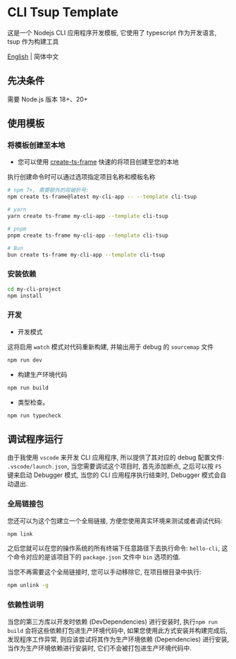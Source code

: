 # CLI Tsup Template

这是一个 Nodejs CLI 应用程序开发模板, 它使用了 typescript 作为开发语言, tsup 作为构建工具

[English](https://github.com/hacxy/cli-tsup-template?tab=readme-ov-file#cli-tsup-template) | 简体中文

## 先决条件

需要 Node.js 版本 18+、20+

## 使用模板

### 将模板创建至本地

- 您可以使用 [create-ts-frame](https://github.com/hacxy/create-ts-frame) 快速的将项目创建至您的本地

执行创建命令时可以通过选项指定项目名称和模板名称

```sh
# npm 7+, 需要额外的双破折号:
npm create ts-frame@latest my-cli-app -- --template cli-tsup

# yarn
yarn create ts-frame my-cli-app --template cli-tsup

# pnpm
pnpm create ts-frame my-cli-app --template cli-tsup

# Bun
bun create ts-frame my-cli-app --template cli-tsup
```

### 安装依赖

```sh
cd my-cli-project
npm install
```

### 开发

- 开发模式

这将启用 `watch` 模式对代码重新构建, 并输出用于 debug 的 `sourcemap` 文件

```sh
npm run dev
```

- 构建生产环境代码

```sh
npm run build
```

- 类型检查。

```sh
npm run typecheck
```

## 调试程序运行

由于我使用 `vscode` 来开发 CLI 应用程序, 所以提供了其对应的 debug 配置文件: `.vscode/launch.json`, 当您需要调试这个项目时, 首先添加断点, 之后可以按 `F5` 键来启动 Debugger 模式, 当您的 CLI 应用程序执行结束时, Debugger 模式会自动退出.

### 全局链接包

您还可以为这个包建立一个全局链接, 方便您使用真实环境来测试或者调试代码:

```sh
npm link
```

之后您就可以在您的操作系统的所有终端下任意路径下去执行命令: `hello-cli`, 这个命令对应的是该项目下的 `package.json` 文件中 `bin` 选项的值.

当您不再需要这个全局链接时, 您可以手动移除它, 在项目根目录中执行:

```sh
npm unlink -g
```

### 依赖性说明

当您的第三方库以开发时依赖 (DevDependencies) 进行安装时, 执行`npm run build` 会将这些依赖打包进生产环境代码中, 如果您使用此方式安装并构建完成后, 发现程序工作异常, 则应该尝试将其作为生产环境依赖 (Dependencies) 进行安装, 当作为生产环境依赖进行安装时, 它们不会被打包进生产环境代码中.
